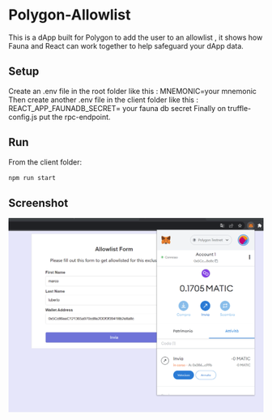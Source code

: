 # Polygon-Allowlist 

This is a dApp built for Polygon to add the user to an allowlist ,
it shows how Fauna and React can work together to help safeguard your dApp data.

## Setup
Create an .env file in the root folder like this :
MNEMONIC=your mnemonic
Then create another .env file in the client folder like this :
REACT_APP_FAUNADB_SECRET= your fauna db secret
Finally on truffle-config.js put the rpc-endpoint.

## Run
From the client folder:
```bash
npm run start
```

## Screenshot
![Page](https://github.com/aikon001/Allowlist-Polygon/blob/master/screen.png)
